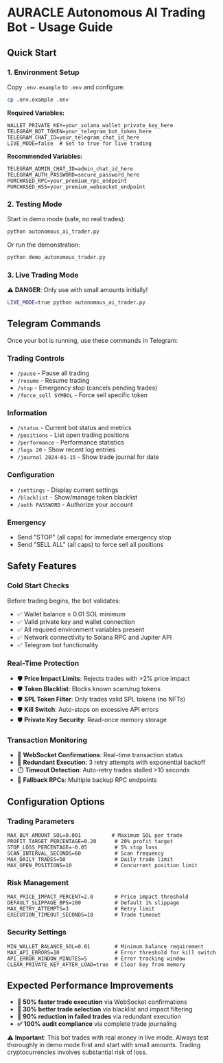 # AURACLE Autonomous AI Trading Bot - Usage Guide

## Quick Start

### 1. Environment Setup

Copy `.env.example` to `.env` and configure:

```bash
cp .env.example .env
```

**Required Variables:**
```env
WALLET_PRIVATE_KEY=your_solana_wallet_private_key_here
TELEGRAM_BOT_TOKEN=your_telegram_bot_token_here
TELEGRAM_CHAT_ID=your_telegram_chat_id_here
LIVE_MODE=false  # Set to true for live trading
```

**Recommended Variables:**
```env
TELEGRAM_ADMIN_CHAT_ID=admin_chat_id_here
TELEGRAM_AUTH_PASSWORD=secure_password_here
PURCHASED_RPC=your_premium_rpc_endpoint
PURCHASED_WSS=your_premium_websocket_endpoint
```

### 2. Testing Mode

Start in demo mode (safe, no real trades):
```bash
python autonomous_ai_trader.py
```

Or run the demonstration:
```bash
python demo_autonomous_trader.py
```

### 3. Live Trading Mode

⚠️ **DANGER**: Only use with small amounts initially!

```bash
LIVE_MODE=true python autonomous_ai_trader.py
```

## Telegram Commands

Once your bot is running, use these commands in Telegram:

### Trading Controls
- `/pause` - Pause all trading
- `/resume` - Resume trading  
- `/stop` - Emergency stop (cancels pending trades)
- `/force_sell SYMBOL` - Force sell specific token

### Information
- `/status` - Current bot status and metrics
- `/positions` - List open trading positions
- `/performance` - Performance statistics
- `/logs 20` - Show recent log entries
- `/journal 2024-01-15` - Show trade journal for date

### Configuration
- `/settings` - Display current settings
- `/blacklist` - Show/manage token blacklist
- `/auth PASSWORD` - Authorize your account

### Emergency
- Send "STOP" (all caps) for immediate emergency stop
- Send "SELL ALL" (all caps) to force sell all positions

## Safety Features

### Cold Start Checks
Before trading begins, the bot validates:
- ✅ Wallet balance ≥ 0.01 SOL minimum
- ✅ Valid private key and wallet connection
- ✅ All required environment variables present
- ✅ Network connectivity to Solana RPC and Jupiter API
- ✅ Telegram bot functionality

### Real-Time Protection
- 🛡️ **Price Impact Limits**: Rejects trades with >2% price impact
- 🛡️ **Token Blacklist**: Blocks known scam/rug tokens
- 🛡️ **SPL Token Filter**: Only trades valid SPL tokens (no NFTs)
- 🛡️ **Kill Switch**: Auto-stops on excessive API errors
- 🛡️ **Private Key Security**: Read-once memory storage

### Transaction Monitoring
- 📡 **WebSocket Confirmations**: Real-time transaction status
- 🔄 **Redundant Execution**: 3 retry attempts with exponential backoff
- ⏱️ **Timeout Detection**: Auto-retry trades stalled >10 seconds
- 🔧 **Fallback RPCs**: Multiple backup RPC endpoints

## Configuration Options

### Trading Parameters
```env
MAX_BUY_AMOUNT_SOL=0.001          # Maximum SOL per trade
PROFIT_TARGET_PERCENTAGE=0.20      # 20% profit target
STOP_LOSS_PERCENTAGE=-0.05         # 5% stop loss
SCAN_INTERVAL_SECONDS=60           # Scan frequency
MAX_DAILY_TRADES=50                # Daily trade limit
MAX_OPEN_POSITIONS=10              # Concurrent position limit
```

### Risk Management
```env
MAX_PRICE_IMPACT_PERCENT=2.0       # Price impact threshold
DEFAULT_SLIPPAGE_BPS=100           # Default 1% slippage
MAX_RETRY_ATTEMPTS=3               # Retry limit
EXECUTION_TIMEOUT_SECONDS=10       # Trade timeout
```

### Security Settings
```env
MIN_WALLET_BALANCE_SOL=0.01        # Minimum balance requirement
MAX_API_ERRORS=10                  # Error threshold for kill switch
API_ERROR_WINDOW_MINUTES=5         # Error tracking window
CLEAR_PRIVATE_KEY_AFTER_LOAD=true  # Clear key from memory
```

## Expected Performance Improvements

- **🚀 50% faster trade execution** via WebSocket confirmations
- **🧠 30% better trade selection** via blacklist and impact filtering  
- **🛑 90% reduction in failed trades** via redundant execution
- **✅ 100% audit compliance** via complete trade journaling

⚠️ **Important**: This bot trades with real money in live mode. Always test thoroughly in demo mode first and start with small amounts. Trading cryptocurrencies involves substantial risk of loss.